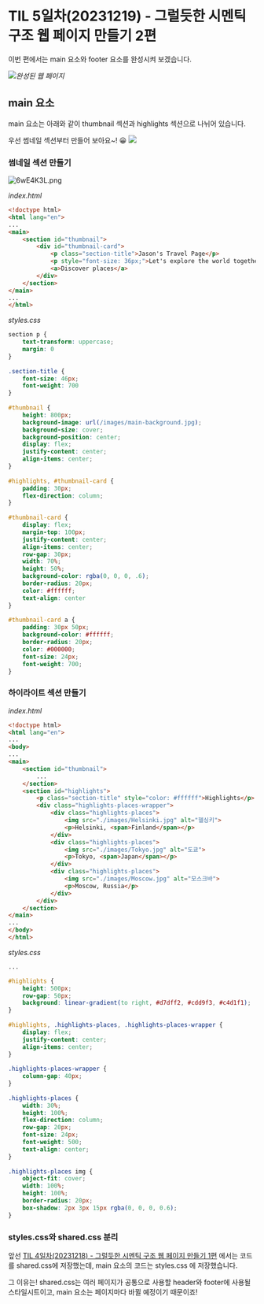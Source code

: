 # TIL 5일차(20231219) - 그럴듯한 시멘틱 구조 웹 페이지 만들기 2편

이번 편에서는 main 요소와 footer 요소를 완성시켜 보겠습니다.

![](https://i.imgur.com/lyaeA6S.jpg)*완성된 웹 페이지*


## main 요소

main 요소는 아래와 같이 thumbnail 섹션과 highlights 섹션으로 나뉘어 있습니다.

우선 썸네일 섹션부터 만들어 보아요~! 😀
![](https://i.imgur.com/kZOdPFZ.png)

### 썸네일 섹션 만들기
![6wE4K3L.png](https://i.imgur.com/6wE4K3L.png)

*index.html*
```html
<!doctype html>  
<html lang="en">
...
<main>
    <section id="thumbnail">  
        <div id="thumbnail-card">  
            <p class="section-title">Jason's Travel Page</p>  
            <p style="font-size: 36px;">Let's explore the world together!</p>  
            <a>Discover places</a>  
        </div>
	</section>
</main>
...
</html>
```

*styles.css*
```css
section p {  
    text-transform: uppercase;  
    margin: 0  
}  
  
.section-title {  
    font-size: 46px;  
    font-weight: 700  
}  
  
#thumbnail {  
    height: 800px;  
    background-image: url(/images/main-background.jpg);  
    background-size: cover;  
    background-position: center;  
    display: flex;  
    justify-content: center;  
    align-items: center;
}  
  
#highlights, #thumbnail-card {  
    padding: 30px;  
    flex-direction: column;
}  
  
#thumbnail-card {  
    display: flex;  
    margin-top: 100px;  
    justify-content: center;  
    align-items: center;  
    row-gap: 30px;  
    width: 70%;  
    height: 50%;  
    background-color: rgba(0, 0, 0, .6);  
    border-radius: 20px;  
    color: #ffffff;  
    text-align: center  
}  
  
#thumbnail-card a {  
    padding: 30px 50px;  
    background-color: #ffffff;  
    border-radius: 20px;  
    color: #000000;  
    font-size: 24px;  
    font-weight: 700;
}
```

### 하이라이트 섹션 만들기
*index.html*
```html
<!doctype html>  
<html lang="en">  
...
<body>  
...
<main>  
    <section id="thumbnail">  
        ...
	</section>
	<section id="highlights">  
        <p class="section-title" style="color: #ffffff">Highlights</p>  
        <div class="highlights-places-wrapper">  
            <div class="highlights-places">  
                <img src="./images/Helsinki.jpg" alt="헬싱키">  
                <p>Helsinki, <span>Finland</span></p>  
            </div>
            <div class="highlights-places">  
                <img src="./images/Tokyo.jpg" alt="도쿄">  
                <p>Tokyo, <span>Japan</span></p>  
            </div>
			<div class="highlights-places">  
                <img src="./images/Moscow.jpg" alt="모스크바">  
                <p>Moscow, Russia</p>  
            </div>
		</div>
	</section>
</main>  
...
</body>  
</html>
```

*styles.css*
```css
...

#highlights {  
    height: 500px;  
    row-gap: 50px;  
    background: linear-gradient(to right, #d7dff2, #cdd9f3, #c4d1f1);  
}  
  
#highlights, .highlights-places, .highlights-places-wrapper {  
    display: flex;  
    justify-content: center;  
    align-items: center;  
}  
  
.highlights-places-wrapper {  
    column-gap: 40px;  
}  
  
.highlights-places {  
    width: 30%;  
    height: 100%;  
    flex-direction: column;  
    row-gap: 20px;  
    font-size: 24px;  
    font-weight: 500;  
    text-align: center;  
}  
  
.highlights-places img {  
    object-fit: cover;  
    width: 100%;  
    height: 100%;  
    border-radius: 20px;  
    box-shadow: 2px 3px 15px rgba(0, 0, 0, 0.6);  
}

```

### styles.css와 shared.css 분리
앞선 [TIL 4일차(20231218) - 그럴듯한 시멘틱 구조 웹 페이지 만들기 1편](https://velog.io/@intellik/TIL-4%EC%9D%BC%EC%B0%A820231218-%EA%B7%B8%EB%9F%B4%EB%93%AF%ED%95%9C-%EC%8B%9C%EB%A9%98%ED%8B%B1-%EA%B5%AC%EC%A1%B0-%EC%9B%B9-%ED%8E%98%EC%9D%B4%EC%A7%80-%EB%A7%8C%EB%93%A4%EA%B8%B0-1%ED%8E%B8) 에서는 코드를 shared.css에 저장했는데, main 요소의 코드는 styles.css 에 저장했습니다.

그 이유는! shared.css는 여러 페이지가 공통으로 사용할 header와 footer에 사용될 스타일시트이고, main 요소는 페이지마다 바뀔 예정이기 때문이죠!